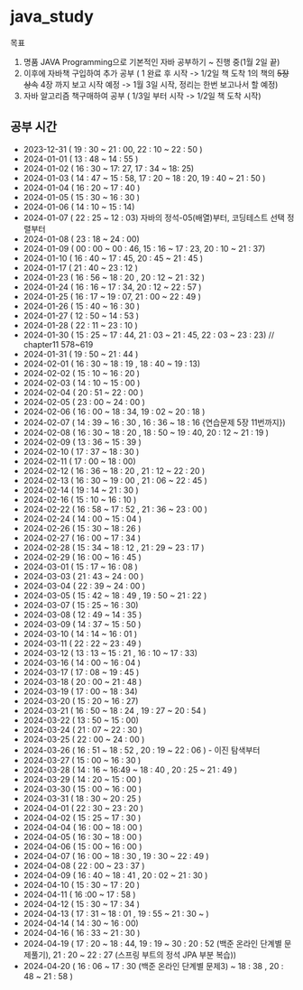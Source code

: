 # java_study

목표

1. 명품 JAVA Programming으로 기본적인 자바 공부하기 ~ 진행 중(1월 2일 끝)
2. 이후에 자바책 구입하여 추가 공부 ( 1 완료 후 시작 -> 1/2일 책 도착 1의 책의 ~~5장 상속~~ 4장 까지 보고 시작 예정 -> 1월 3일 시작, 정리는 한번 보고나서 할 예정)
3. 자바 알고리즘 책구매하여 공부 ( 1/3일 부터 시작 -> 1/2일 책 도착 시작)

## 공부 시간

- 2023-12-31 ( 19 : 30 ~ 21 : 00, 22 : 10 ~ 22 : 50 )
- 2024-01-01 ( 13 : 48 ~ 14 : 55 )
- 2024-01-02 ( 16 : 30 ~ 17: 27, 17 : 34 ~ 18: 25)
- 2024-01-03 ( 14 : 47 ~ 15 : 58, 17 : 20 ~ 18 : 20, 19 : 40 ~ 21 : 50 )
- 2024-01-04 ( 16 : 20 ~ 17 : 40 )
- 2024-01-05 ( 15 : 30 ~ 16 : 30 )
- 2024-01-06 ( 14 : 10 ~ 15 : 14)
- 2024-01-07 ( 22 : 25 ~ 12 : 03) 자바의 정석-05(배열)부터, 코딩테스트 선택 정렬부터
- 2024-01-08 ( 23 : 18 ~ 24 : 00)
- 2024-01-09 ( 00 : 00 ~ 00 : 46, 15 : 16 ~ 17 : 23, 20 : 10 ~ 21 : 37)
- 2024-01-10 ( 16 : 40 ~ 17 : 45, 20 : 45 ~ 21 : 45 )
- 2024-01-17 ( 21 : 40 ~ 23 : 12 )
- 2024-01-23 ( 16 : 56 ~ 18 : 20 , 20 : 12 ~ 21 : 32 )
- 2024-01-24 ( 16 : 16 ~ 17 : 34, 20 : 12 ~ 22 : 57 )
- 2024-01-25 ( 16 : 17 ~ 19 : 07, 21 : 00 ~ 22 : 49 )
- 2024-01-26 ( 15 : 40 ~ 16 : 30 )
- 2024-01-27 ( 12 : 50 ~ 14 : 53 )
- 2024-01-28 ( 22 : 11 ~ 23 : 10 )
- 2024-01-30 ( 15 : 25 ~ 17 : 44, 21 : 03 ~ 21 : 45, 22 : 03 ~ 23 : 23) // chapter11 578~619
- 2024-01-31 ( 19 : 50 ~ 21 : 44 )
- 2024-02-01 ( 16 : 30 ~ 18 : 19 , 18 : 40 ~ 19 : 13)
- 2024-02-02 ( 15 : 10 ~ 16 : 20 )
- 2024-02-03 ( 14 : 10 ~ 15 : 00 )
- 2024-02-04 ( 20 : 51 ~ 22 : 00 )
- 2024-02-05 ( 23 : 00 ~ 24 : 00 )
- 2024-02-06 ( 16 : 00 ~ 18 : 34, 19 : 02 ~ 20 : 18 )
- 2024-02-07 ( 14 : 39 ~ 16 : 30 , 16 : 36 ~ 18 : 16 {연습문제 5장 11번까지})
- 2024-02-08 ( 16 : 30 ~ 18 : 20 , 18 : 50 ~ 19 : 40, 20 : 12 ~ 21 : 19 )
- 2024-02-09 ( 13 : 36 ~ 15 : 39 )
- 2024-02-10 ( 17 : 37 ~ 18 : 30 )
- 2024-02-11 ( 17 : 00 ~ 18 : 00)
- 2024-02-12 ( 16 : 36 ~ 18 : 20 , 21 : 12 ~ 22 : 20 )
- 2024-02-13 ( 16 : 30 ~ 19 : 00 , 21 : 06 ~ 22 : 45 )
- 2024-02-14 ( 19 : 14 ~ 21 : 30 )
- 2024-02-16 ( 15 : 10 ~ 16 : 10 )
- 2024-02-22 ( 16 : 58 ~ 17 : 52 , 21 : 36 ~ 23 : 00 )
- 2024-02-24 ( 14 : 00 ~ 15 : 04 )
- 2024-02-26 ( 15 : 30 ~ 18 : 26 )
- 2024-02-27 ( 16 : 00 ~ 17 : 34 )
- 2024-02-28 ( 15 : 34 ~ 18 : 12 , 21 : 29 ~ 23 : 17 )
- 2024-02-29 ( 16 : 00 ~ 16 : 45 )
- 2024-03-01 ( 15 : 17 ~ 16 : 08 )
- 2024-03-03 ( 21 : 43 ~ 24 : 00 )
- 2024-03-04 ( 22 : 39 ~ 24 : 00 )
- 2024-03-05 ( 15 : 42 ~ 18 : 49 , 19 : 50 ~ 21 : 22 )
- 2024-03-07 ( 15 : 25 ~ 16 : 30)
- 2024-03-08 ( 12 : 49 ~ 14 : 35 )
- 2024-03-09 ( 14 : 37 ~ 15 : 50 )
- 2024-03-10 ( 14 : 14 ~ 16 : 01 )
- 2024-03-11 ( 22 : 22 ~ 23 : 49 )
- 2024-03-12 ( 13 : 13 ~ 15 : 21 , 16 : 10 ~ 17 : 33)
- 2024-03-16 ( 14 : 00 ~ 16 : 04 )
- 2024-03-17 ( 17 : 08 ~ 19 : 45 )
- 2024-03-18 ( 20 : 00 ~ 21 : 48 )
- 2024-03-19 ( 17 : 00 ~ 18 : 34)
- 2024-03-20 ( 15 : 20 ~ 16 : 27)
- 2024-03-21 ( 16 : 50 ~ 18 : 24 , 19 : 27 ~ 20 : 54 )
- 2024-03-22 ( 13 : 50 ~ 15 : 00)
- 2024-03-24 ( 21 : 07 ~ 22 : 30 )
- 2024-03-25 ( 22 : 00 ~ 24 : 00 )
- 2024-03-26 ( 16 : 51 ~ 18 : 52 , 20 : 19 ~ 22 : 06 ) - 이진 탐색부터
- 2024-03-27 ( 15 : 00 ~ 16 : 30 )
- 2024-03-28 ( 14 : 16 ~ 16:49 ~ 18 : 40 , 20 : 25 ~ 21 : 49 )
- 2024-03-29 ( 14 : 20 ~ 15 : 00 )
- 2024-03-30 ( 15 : 00 ~ 16 : 00 )
- 2024-03-31 ( 18 : 30 ~ 20 : 25 )
- 2024-04-01 ( 22 : 30 ~ 23 : 20 )
- 2024-04-02 ( 15 : 25 ~ 17 : 30 )
- 2024-04-04 ( 16 : 00 ~ 18 : 00 )
- 2024-04-05 ( 16 : 30 ~ 18 : 00 )
- 2024-04-06 ( 15 : 00 ~ 16 : 00 )
- 2024-04-07 ( 16 : 00 ~ 18 : 30 , 19 : 30 ~ 22 : 49 )
- 2024-04-08 ( 22 : 00 ~ 23 : 37 )
- 2024-04-09 ( 16 : 40 ~ 18 : 41 , 20 : 02 ~ 21 : 30 )
- 2024-04-10 ( 15 : 30 ~ 17 : 20 )
- 2024-04-11 ( 16 :00 ~ 17 : 58 )
- 2024-04-12 ( 15 : 30 ~ 17 : 34 )
- 2024-04-13 ( 17 : 31 ~ 18 : 01 , 19 : 55 ~ 21 : 30 ~ )
- 2024-04-14 ( 14 : 30 ~ 16 : 00)
- 2024-04-16 ( 16 : 33 ~ 21 : 30 )
- 2024-04-19 ( 17 : 20 ~ 18 : 44, 19 : 19 ~ 30 : 20 : 52 (백준 온라인 단계별 문제풀기), 21 : 20 ~ 22 : 27 (스프링 부트의 정석 JPA 부분 복습))
- 2024-04-20 ( 16 : 06 ~ 17 : 30 (백준 온라인 단계별 문제3) ~ 18 : 38 , 20 : 48 ~ 21 : 58 )
